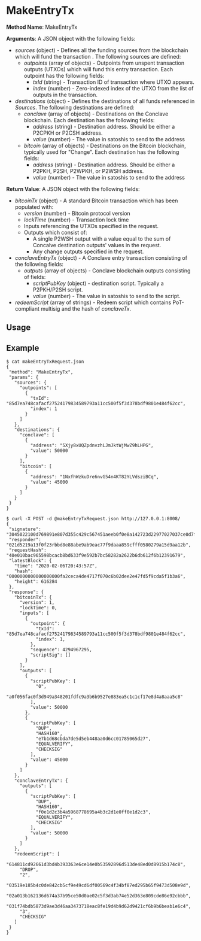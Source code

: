 # MakeEntryTx

**Method Name**: MakeEntryTx

**Arguments**: A JSON object with the following fields:

* *sources* (object) - Defines all the funding sources from the blockchain which will fund the transaction
. The following sources are defined:
    * *outpoints* (array of objects) - Outpoints from unspent transaction outputs (UTXOs) which will fund this entry
     transaction. Each outpoint has the following fields:
        * *txId* (string) - Transaction ID of transaction where UTXO appears.
        * *index* (number) - Zero-indexed index of the UTXO from the list of outputs in the transaction.
 * *destinations* (object) - Defines the destinations of all funds referenced in *Sources*. The following
  destinations are defined:
    * *conclave* (array of objects) - Destinations on the Conclave blockchain. Each destination has the following
     fields:
        * *address* (string) - Destination address. Should be either a P2CPKH or P2CSH address.
        * *value* (number) - The value in satoshis to send to the address
    * *bitcoin* (array of objects) - Destinations on the Bitcoin blockchain, typically used for "Change". Each
     destination has the following fields:
        * *address* (string) - Destination address. Should be either a P2PKH, P2SH, P2WPKH, or P2WSH address.
        * *value* (number) - The value in satoshis to send to the address
 
 **Return Value**: A JSON object with the following fields:
 
 * *bitcoinTx* (object) - A standard Bitcoin transaction which has been populated with:
    * *version* (number) - Bitcoin protocol version
    * *lockTime* (number) - Transaction lock time
    * Inputs referencing the UTXOs specified in the request.
    * Outputs which consist of:
        * A single P2WSH output with a value equal to the sum of Concalve destination outputs' values in the request.
        * Any change outputs specified in the request.
 * *conclaveEntryTx* (object) - A Conclave entry transaction consisting of the following fields:
    * *outputs* (array of objects) - Conclave blockchain outputs consisting of fields:
        * *scriptPubKey* (object) - destination script. Typically a P2PKH/P2SH script.
        * *value* (number) - The value in satoshis to send to the script.
 * *redeemScript* (array of strings) - Redeem script which contains PoT-compliant multisig and the hash of *conclaveTx*.
 
## Usage
  
## Example
 ```
$ cat makeEntryTxRequest.json
{
  "method": "MakeEntryTx",
  "params": {
    "sources": {
      "outpoints": [
        {
          "txId": "85d7ea748cafacf27524179834589793a11cc500f5f3d378bdf9801e484f62cc",
          "index": 1
        }
      ]
    },
    "destinations": {
      "conclave": [
        {
          "address": "5Xjy8xUQZpdnvzhLJmJktWjMwZ9hLHPG",
          "value": 50000
        }
      ],
      "bitcoin": [
        {
          "address": "1NxfhWzkuDre6nvG54n4KT82YLVdsziBCq",
          "value": 45000
        }
      ]
    }
  }
}

$ curl -X POST -d @makeEntryTxRequest.json http://127.0.0.1:8008/
{
  "signature": "3045022100d769891e807d355c429c567451aeeb0f0e8a142723d22977027037ce0d7f0fd402200847ec48547046b016c1665e70c27481f0c5d4f47b8df3c425b4d52cc9abed3a",
  "responder": "021d5219a13f0f23rbbd8e88abe9ab9eac77f9daaa859cfff0580279a15d9aa12b",
  "requestHash": "40e010bac965598bcacb8bd633f9e592b7bc58282a2622b6db612f6b12391679",
  "latestBlock": {
    "time": "2020-02-06T20:43:57Z",
    "hash": "0000000000000000000fa2ceca4de4717f070c6b02dee2e47fd5f9cda5f1b3a6",
    "height": 616284
  },
  "response": {
    "bitcoinTx": {
      "version": 1,
      "lockTime": 0,
      "inputs": [
        {
          "outpoint": {
            "txId": "85d7ea748cafacf27524179834589793a11cc500f5f3d378bdf9801e484f62cc",
            "index": 1,
          },
          "sequence": 4294967295,
          "scriptSig": []
        }
      ],
      "outputs": [
        {
          "scriptPubKey": [
            "0",
            "a0f056fac0f3d949a348201fdfc9a3b6b9527e883ea5c1c1cf17e8d4a8aaa5c8"
          ],
          "value": 50000
        },
        { 
          "scriptPubKey": [
            "DUP",
            "HASH160",
            "e7b1d68cbda7de5d5eb448aa0d6cc01785065d27",
            "EQUALVERIFY",
            "CHECKSIG"
          ],
          "value": 45000
        }
      ]
    },
    "conclaveEntryTx": {
      "outputs": [
        {
          "scriptPubKey": [
            "DUP",
            "HASH160",
            "f0e1d2c3b4a5968778695a4b3c2d1e0ff0e1d2c3",
            "EQUALVERIFY",
            "CHECKSIG"
          ],
          "value": 50000
        }
      ]
    },
    "redeemScript": [
      "614811cd92661d3bd4b393363e6ce14e0b53592896d513de48ed0d8915b174c8",
      "DROP",
      "2",
      "03519e185b4c0de842cb5cf9e49cd6df00569c4f34bf87ed295b65f9473d508e9d",
      "02a013b162136d674a37b95ce50d0ae02c5f3d3ab74e52d363e809cde86e92cbbb",
      "031f74bdb5873d9ae3d46aa3473718eac8fe19d4b9d62d9421cf6b9b6beab1e6c4",
      "3",
      "CHECKSIG"
    ]
  }
}
 ```
